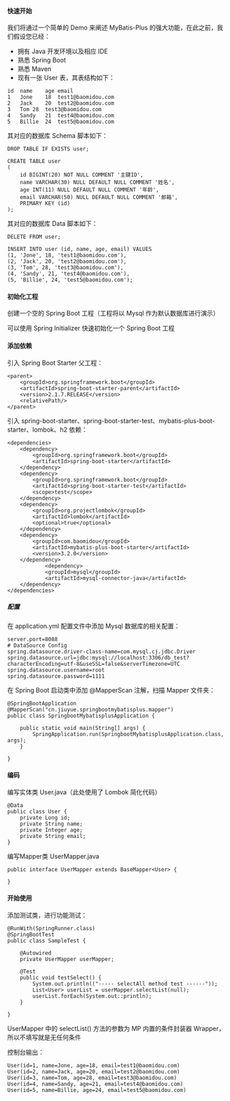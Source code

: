 #### 快速开始
我们将通过一个简单的 Demo 来阐述 MyBatis-Plus 的强大功能，在此之前，我们假设您已经：

- 拥有 Java 开发环境以及相应 IDE
- 熟悉 Spring Boot
- 熟悉 Maven
- 现有一张 User 表，其表结构如下：
```
id	name	age	email
1	Jone	18	test1@baomidou.com
2	Jack	20	test2@baomidou.com
3	Tom	28	test3@baomidou.com
4	Sandy	21	test4@baomidou.com
5	Billie	24	test5@baomidou.com
```
其对应的数据库 Schema 脚本如下：
```
DROP TABLE IF EXISTS user;

CREATE TABLE user
(
	id BIGINT(20) NOT NULL COMMENT '主键ID',
	name VARCHAR(30) NULL DEFAULT NULL COMMENT '姓名',
	age INT(11) NULL DEFAULT NULL COMMENT '年龄',
	email VARCHAR(50) NULL DEFAULT NULL COMMENT '邮箱',
	PRIMARY KEY (id)
);
```
其对应的数据库 Data 脚本如下：
```
DELETE FROM user;

INSERT INTO user (id, name, age, email) VALUES
(1, 'Jone', 18, 'test1@baomidou.com'),
(2, 'Jack', 20, 'test2@baomidou.com'),
(3, 'Tom', 28, 'test3@baomidou.com'),
(4, 'Sandy', 21, 'test4@baomidou.com'),
(5, 'Billie', 24, 'test5@baomidou.com');
```

#### 初始化工程
创建一个空的 Spring Boot 工程（工程将以 Mysql 作为默认数据库进行演示）

可以使用 Spring Initializer 快速初始化一个 Spring Boot 工程

#### 添加依赖
引入 Spring Boot Starter 父工程：
```
<parent>
    <groupId>org.springframework.boot</groupId>
    <artifactId>spring-boot-starter-parent</artifactId>
    <version>2.1.7.RELEASE</version>
    <relativePath/>
</parent>
```
引入 spring-boot-starter、spring-boot-starter-test、mybatis-plus-boot-starter、lombok、h2 依赖：
```
<dependencies>
    <dependency>
        <groupId>org.springframework.boot</groupId>
        <artifactId>spring-boot-starter</artifactId>
    </dependency>
    <dependency>
        <groupId>org.springframework.boot</groupId>
        <artifactId>spring-boot-starter-test</artifactId>
        <scope>test</scope>
    </dependency>
    <dependency>
        <groupId>org.projectlombok</groupId>
        <artifactId>lombok</artifactId>
        <optional>true</optional>
    </dependency>
    <dependency>
        <groupId>com.baomidou</groupId>
        <artifactId>mybatis-plus-boot-starter</artifactId>
        <version>3.2.0</version>
    </dependency>
            <dependency>
            <groupId>mysql</groupId>
            <artifactId>mysql-connector-java</artifactId>
    </dependency>
</dependencies>
```
##### 配置
在 application.yml 配置文件中添加 Mysql 数据库的相关配置：
```
server.port=8088
# DataSource Config
spring.datasource.driver-class-name=com.mysql.cj.jdbc.Driver
spring.datasource.url=jdbc:mysql://localhost:3306/db_test?characterEncoding=utf-8&useSSL=false&serverTimezone=UTC
spring.datasource.username=root
spring.datasource.password=1111
```
在 Spring Boot 启动类中添加 @MapperScan 注解，扫描 Mapper 文件夹：
```
@SpringBootApplication
@MapperScan("cn.jiuyue.springbootmybatisplus.mapper")
public class SpringbootMybatisplusApplication {

    public static void main(String[] args) {
        SpringApplication.run(SpringbootMybatisplusApplication.class, args);
    }

}
```
#### 编码
编写实体类 User.java（此处使用了 Lombok 简化代码）
```
@Data
public class User {
    private Long id;
    private String name;
    private Integer age;
    private String email;
}
```
编写Mapper类 UserMapper.java
```
public interface UserMapper extends BaseMapper<User> {

}
```
#### 开始使用
添加测试类，进行功能测试：
```
@RunWith(SpringRunner.class)
@SpringBootTest
public class SampleTest {

    @Autowired
    private UserMapper userMapper;

    @Test
    public void testSelect() {
        System.out.println(("----- selectAll method test ------"));
        List<User> userList = userMapper.selectList(null);
        userList.forEach(System.out::println);
    }

}
```
UserMapper 中的 selectList() 方法的参数为 MP 内置的条件封装器 Wrapper，所以不填写就是无任何条件

控制台输出：
```
User(id=1, name=Jone, age=18, email=test1@baomidou.com)
User(id=2, name=Jack, age=20, email=test2@baomidou.com)
User(id=3, name=Tom, age=28, email=test3@baomidou.com)
User(id=4, name=Sandy, age=21, email=test4@baomidou.com)
User(id=5, name=Billie, age=24, email=test5@baomidou.com)
```